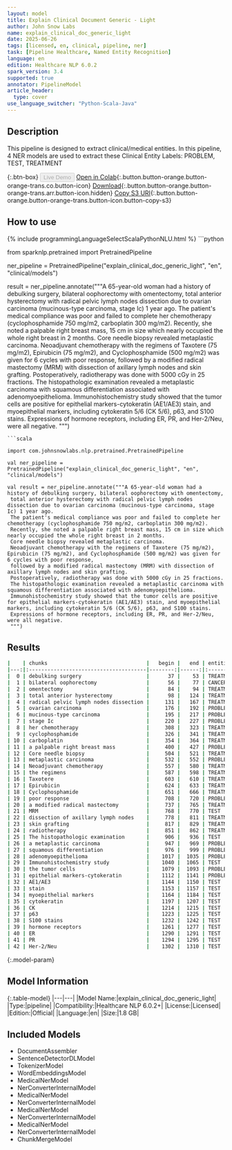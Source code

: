 ```yaml
---
layout: model
title: Explain Clinical Document Generic - Light
author: John Snow Labs
name: explain_clinical_doc_generic_light
date: 2025-06-26
tags: [licensed, en, clinical, pipeline, ner]
task: [Pipeline Healthcare, Named Entity Recognition]
language: en
edition: Healthcare NLP 6.0.2
spark_version: 3.4
supported: true
annotator: PipelineModel
article_header:
  type: cover
use_language_switcher: "Python-Scala-Java"
---
```


## Description

This pipeline is designed to extract clinical/medical entities. In this pipeline, 4 NER models are used to extract these Clinical Entity Labels: PROBLEM, TEST, TREATMENT

{:.btn-box}
<button class="button button-orange" disabled>Live Demo</button>
[Open in Colab](https://colab.research.google.com/github/JohnSnowLabs/spark-nlp-workshop/blob/master/healthcare-nlp/07.0.Pretrained_Clinical_Pipelines.ipynb){:.button.button-orange.button-orange-trans.co.button-icon}
[Download](https://s3.amazonaws.com/auxdata.johnsnowlabs.com/clinical/models/explain_clinical_doc_generic_light_en_6.0.2_3.4_1750957688424.zip){:.button.button-orange.button-orange-trans.arr.button-icon.hidden}
[Copy S3 URI](s3://auxdata.johnsnowlabs.com/clinical/models/explain_clinical_doc_generic_light_en_6.0.2_3.4_1750957688424.zip){:.button.button-orange.button-orange-trans.button-icon.button-copy-s3}

## How to use



<div class="tabs-box" markdown="1">
{% include programmingLanguageSelectScalaPythonNLU.html %}
```python

from sparknlp.pretrained import PretrainedPipeline

ner_pipeline = PretrainedPipeline("explain_clinical_doc_generic_light", "en", "clinical/models")

result = ner_pipeline.annotate("""A 65-year-old woman had a history of debulking surgery, bilateral oophorectomy with omentectomy,
 total anterior hysterectomy with radical pelvic lymph nodes dissection due to ovarian carcinoma (mucinous-type carcinoma, stage Ic) 1 year ago.
 The patient's medical compliance was poor and failed to complete her chemotherapy (cyclophosphamide 750 mg/m2, carboplatin 300 mg/m2). 
 Recently, she noted a palpable right breast mass, 15 cm in size which nearly occupied the whole right breast in 2 months. 
 Core needle biopsy revealed metaplastic carcinoma. 
 Neoadjuvant chemotherapy with the regimens of Taxotere (75 mg/m2), Epirubicin (75 mg/m2), and Cyclophosphamide (500 mg/m2) was given for 6 cycles with poor response, 
 followed by a modified radical mastectomy (MRM) with dissection of axillary lymph nodes and skin grafting. 
 Postoperatively, radiotherapy was done with 5000 cGy in 25 fractions. 
 The histopathologic examination revealed a metaplastic carcinoma with squamous differentiation associated with adenomyoepithelioma. 
 Immunohistochemistry study showed that the tumor cells are positive for epithelial markers-cytokeratin (AE1/AE3) stain, and myoepithelial markers, including cytokeratin 5/6 (CK 5/6), p63, and S100 stains.
 Expressions of hormone receptors, including ER, PR, and Her-2/Neu, were all negative.
 """)

```
```scala

import com.johnsnowlabs.nlp.pretrained.PretrainedPipeline

val ner_pipeline = PretrainedPipeline("explain_clinical_doc_generic_light", "en", "clinical/models")

val result = ner_pipeline.annotate("""A 65-year-old woman had a history of debulking surgery, bilateral oophorectomy with omentectomy,
 total anterior hysterectomy with radical pelvic lymph nodes dissection due to ovarian carcinoma (mucinous-type carcinoma, stage Ic) 1 year ago.
 The patient's medical compliance was poor and failed to complete her chemotherapy (cyclophosphamide 750 mg/m2, carboplatin 300 mg/m2). 
 Recently, she noted a palpable right breast mass, 15 cm in size which nearly occupied the whole right breast in 2 months. 
 Core needle biopsy revealed metaplastic carcinoma. 
 Neoadjuvant chemotherapy with the regimens of Taxotere (75 mg/m2), Epirubicin (75 mg/m2), and Cyclophosphamide (500 mg/m2) was given for 6 cycles with poor response, 
 followed by a modified radical mastectomy (MRM) with dissection of axillary lymph nodes and skin grafting. 
 Postoperatively, radiotherapy was done with 5000 cGy in 25 fractions. 
 The histopathologic examination revealed a metaplastic carcinoma with squamous differentiation associated with adenomyoepithelioma. 
 Immunohistochemistry study showed that the tumor cells are positive for epithelial markers-cytokeratin (AE1/AE3) stain, and myoepithelial markers, including cytokeratin 5/6 (CK 5/6), p63, and S100 stains.
 Expressions of hormone receptors, including ER, PR, and Her-2/Neu, were all negative.
 """)

```
</div>

## Results

```bash
|    | chunks                                |   begin |   end | entities       |
|---:|:--------------------------------------|--------:|------:|:---------------|
|  0 | debulking surgery                     |      37 |    53 | TREATMENT      |
|  1 | bilateral oophorectomy                |      56 |    77 | CANCER_SURGERY |
|  2 | omentectomy                           |      84 |    94 | TREATMENT      |
|  3 | total anterior hysterectomy           |      98 |   124 | TREATMENT      |
|  4 | radical pelvic lymph nodes dissection |     131 |   167 | TREATMENT      |
|  5 | ovarian carcinoma                     |     176 |   192 | PROBLEM        |
|  6 | mucinous-type carcinoma               |     195 |   217 | PROBLEM        |
|  7 | stage Ic                              |     220 |   227 | PROBLEM        |
|  8 | her chemotherapy                      |     308 |   323 | TREATMENT      |
|  9 | cyclophosphamide                      |     326 |   341 | TREATMENT      |
| 10 | carboplatin                           |     354 |   364 | TREATMENT      |
| 11 | a palpable right breast mass          |     400 |   427 | PROBLEM        |
| 12 | Core needle biopsy                    |     504 |   521 | TREATMENT      |
| 13 | metaplastic carcinoma                 |     532 |   552 | PROBLEM        |
| 14 | Neoadjuvant chemotherapy              |     557 |   580 | TREATMENT      |
| 15 | the regimens                          |     587 |   598 | TREATMENT      |
| 16 | Taxotere                              |     603 |   610 | TREATMENT      |
| 17 | Epirubicin                            |     624 |   633 | TREATMENT      |
| 18 | Cyclophosphamide                      |     651 |   666 | TREATMENT      |
| 19 | poor response                         |     708 |   720 | PROBLEM        |
| 20 | a modified radical mastectomy         |     737 |   765 | TREATMENT      |
| 21 | MRM                                   |     768 |   770 | TEST           |
| 22 | dissection of axillary lymph nodes    |     778 |   811 | TREATMENT      |
| 23 | skin grafting                         |     817 |   829 | TREATMENT      |
| 24 | radiotherapy                          |     851 |   862 | TREATMENT      |
| 25 | The histopathologic examination       |     906 |   936 | TEST           |
| 26 | a metaplastic carcinoma               |     947 |   969 | PROBLEM        |
| 27 | squamous differentiation              |     976 |   999 | PROBLEM        |
| 28 | adenomyoepithelioma                   |    1017 |  1035 | PROBLEM        |
| 29 | Immunohistochemistry study            |    1040 |  1065 | TEST           |
| 30 | the tumor cells                       |    1079 |  1093 | PROBLEM        |
| 31 | epithelial markers-cytokeratin        |    1112 |  1141 | PROBLEM        |
| 32 | AE1/AE3                               |    1144 |  1150 | TEST           |
| 33 | stain                                 |    1153 |  1157 | TEST           |
| 34 | myoepithelial markers                 |    1164 |  1184 | TEST           |
| 35 | cytokeratin                           |    1197 |  1207 | TEST           |
| 36 | CK                                    |    1214 |  1215 | TEST           |
| 37 | p63                                   |    1223 |  1225 | TEST           |
| 38 | S100 stains                           |    1232 |  1242 | TEST           |
| 39 | hormone receptors                     |    1261 |  1277 | TEST           |
| 40 | ER                                    |    1290 |  1291 | TEST           |
| 41 | PR                                    |    1294 |  1295 | TEST           |
| 42 | Her-2/Neu                             |    1302 |  1310 | TEST           |
```

{:.model-param}
## Model Information

{:.table-model}
|---|---|
|Model Name:|explain_clinical_doc_generic_light|
|Type:|pipeline|
|Compatibility:|Healthcare NLP 6.0.2+|
|License:|Licensed|
|Edition:|Official|
|Language:|en|
|Size:|1.8 GB|

## Included Models

- DocumentAssembler
- SentenceDetectorDLModel
- TokenizerModel
- WordEmbeddingsModel
- MedicalNerModel
- NerConverterInternalModel
- MedicalNerModel
- NerConverterInternalModel
- MedicalNerModel
- NerConverterInternalModel
- MedicalNerModel
- NerConverterInternalModel
- ChunkMergeModel